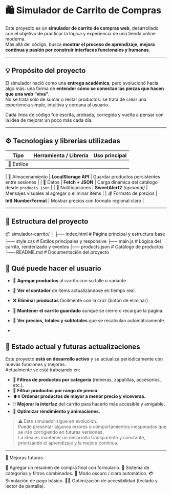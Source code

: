 # 🛍️ Simulador de Carrito de Compras

Este proyecto es un **simulador de carrito de compras web**, desarrollado con el objetivo de practicar la lógica y experiencia de una tienda online moderna.  
Más allá del código, busca **mostrar el proceso de aprendizaje, mejora continua y pasión por construir interfaces funcionales y humanas**.

---

## 💡 Propósito del proyecto

El simulador nació como una **entrega académica**, pero evolucionó hacia algo más: una forma de **entender cómo se conectan las piezas que hacen que una web “viva”**.  
No se trata solo de sumar o restar productos: se trata de crear una experiencia simple, intuitiva y cercana al usuario.

Cada línea de código fue escrita, probada, corregida y vuelta a pensar con la idea de mejorar un poco más cada día.

---

## ⚙️ Tecnologías y librerías utilizadas

| Tipo | Herramienta / Librería | Uso principal |
|------|------------------------|----------------|
| 🎨 Estilos

| 💾 Almacenamiento | **LocalStorage API** | Guardar productos persistentes entre sesiones |
| 🧩 Datos | **Fetch + JSON** | Carga dinámica del catálogo desde `products.json` |
| 🔔 Notificaciones | **SweetAlert2** *(opcional)* | Mensajes visuales al agregar o eliminar ítems |
| 💰 Formato de precios | **Intl.NumberFormat** | Mostrar precios con formato regional claro |

---

## 🧱 Estructura del proyecto
📦 simulador-carrito/
│
├── index.html # Página principal y estructura base
├── style.css # Estilos principales y responsive
├── main.js # Lógica del carrito, renderizado y eventos
├── products.json # Catálogo de productos
└── README.md # Documentación del proyecto


## 🧠 Qué puede hacer el usuario

- 🛒 **Agregar productos** al carrito con su talle o variante.  
- 🔢 **Ver el contador** de ítems actualizándose en tiempo real.  
- ❌ **Eliminar productos** fácilmente con la cruz (botón de eliminar).  
- 💾 **Mantener el carrito guardado** aunque se cierre o recargue la página.  
- 🧮 **Ver precios, totales y subtotales** que se recalculan automáticamente.  

-
## 🔄 Estado actual y futuras actualizaciones
Este proyecto **está en desarrollo activo** y se actualiza periódicamente con nuevas funciones y mejoras.  
Actualmente se está trabajando en:

- 🧭 **Filtros de productos por categoría** (remeras, zapatillas, accesorios, etc.).  
- 💸 **Filtrar productos por rango de precio.**  
- ⬆️⬇️ **Ordenar productos de mayor a menor precio y viceversa.**  
- 🖱️ **Mejorar la interfaz** del carrito para hacerlo más accesible y amigable.  
- 🔁 **Optimizar rendimiento y animaciones.**

> ⚠️ Este simulador sigue en evolución.  
> Puede presentar algunos errores o comportamientos inesperados que se irán corrigiendo en futuras versiones.  
> La idea es mantener un desarrollo transparente y constante, priorizando el aprendizaje y la mejora continua.

---

🚀 Mejoras futuras

🧾 Agregar un resumen de compra final con formulario.
🧩 Sistema de categorías y filtros combinados.
🌙 Modo oscuro / claro automático.
💳 Simulación de pago básico.
🧑‍🦯 Optimización de accesibilidad (teclado y lector de pantalla).